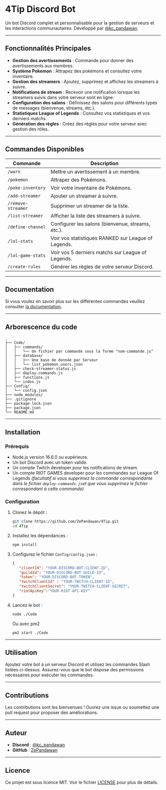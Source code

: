 # 4Tip Discord Bot

Un bot Discord complet et personnalisable pour la gestion de serveurs et les interactions communautaires. Développé par [@kc_pandawan](https://discord.com/users/kc_pandawan).

---

## Fonctionnalités Principales

- **Gestion des avertissements** : Commande pour donner des avertissements aux membres.
- **Système Pokemon** : Attrapez des pokémons et consultez votre inventaire.
- **Gestion des streamers** : Ajoutez, supprimez et affichez les streamers à suivre.
- **Notifications de stream** : Recevoir une notification lorsque les streamers suivis dans votre serveur sont en ligne.
- **Configuration des salons** : Définissez des salons pour différents types de messages (bienvenue, streams, etc.).
- **Statistiques League of Legends** : Consultez vos statistiques et vos derniers matchs.
- **Génération des règles** : Créez des règles pour votre serveur avec gestion des rôles.

---

## Commandes Disponibles

| Commande             | Description                                                                 |
|----------------------|-----------------------------------------------------------------------------|
| `/warn`              | Mettre un avertissement à un membre.                                      |
| `/pokemon`           | Attraper des Pokémons.                                                     |
| `/poke-inventory`    | Voir votre inventaire de Pokémons.                                         |
| `/add-streamer`      | Ajouter un streamer à suivre.                                            |
| `/remove-streamer`   | Supprimer un streamer de la liste.                                         |
| `/list-streamer`     | Afficher la liste des streamers à suivre.                                 |
| `/define-channel`    | Configurer les salons (bienvenue, streams, etc.).                         |
| `/lol-stats`         | Voir vos statistiques RANKED sur League of Legends.                       |
| `/lol-game-stats`    | Voir vos 5 derniers matchs sur League of Legends.                         |
| `/create-rules`      | Générer les règles de votre serveur Discord.                           |

---

## Documentation

Si vous voulez en savoir plus sur les différentes commandes veuillez consulter [la documentation](https://zepandawan.github.io/4Tip/).

---

## Arborescence du code 

```
.
├── Code/
│   ├── commands/
│   │   └── Un fichier par commande sous la forme "nom-commande.js"
│   ├── database/
│   │   ├── Une base de donnée par Serveur
│   │   └── list_pokemon_users.json
│   ├── check-streamer-status.js
│   ├── deploy-commands.js
│   ├── functions.js
│   └── index.js
├── Config/
│   └── config.json
├── node_modules/
├── .gitignore
├── package-lock.json
├── package.json
└── README.md
```

---

## Installation

### Prérequis

- Node.js version 16.6.0 ou supérieure.
- Un bot Discord avec un token valide.
- Un compte Twitch developer pour les notifications de stream.
- Un compte RIOT GAMES developer pour les commandes sur League Of Legends *(facultatif si vous supprimez la commande correspondante dans le fichier `deploy-commands.js`et que vous supprimez le fichier correspondant à cette commande)*

### Configuration

1. Clonez le dépôt :
   ```bash
   git clone https://github.com/ZePandawan/4Tip.git
   cd 4Tip
   ```

2. Installez les dépendances :
   ```bash
   npm install
   ```

3. Configurez le fichier `Config/config.json` :
   ```json
   {
      "clientId": "YOUR-DISCORD-BOT-CLIENT-ID",
      "guildId": "YOUR-DISCORD-BOT-GUILD-ID",
      "token": "YOUR-DISCORD-BOT-TOKEN",
      "twitchClientId" : "YOUR-TWITCH-CLIENT-ID",
      "twitchClientSecret": "YOUR-TWITCH-CLIENT-SECRET",
      "riotApiKey":"YOUR-RIOT-API-KEY"
   }
   ```

4. Lancez le bot :
   ```bash
   node ./Code
   ```
   Ou avec pm2
   ```
   pm2 start ./Code
   ```


---

## Utilisation

Ajoutez votre bot à un serveur Discord et utilisez les commandes Slash listées ci-dessus. Assurez-vous que le bot dispose des permissions nécessaires pour exécuter les commandes.

---

## Contributions

Les contributions sont les bienvenues ! Ouvrez une issue ou soumettez une pull request pour proposer des améliorations.

---

## Auteur

- **Discord** : [@kc_pandawan](https://discord.com/users/kc_pandawan)
- **GitHub** : [ZePandawan](https://github.com/ZePandawan)

---

## Licence

Ce projet est sous licence MIT. Voir le fichier [LICENSE](LICENSE) pour plus de détails.
